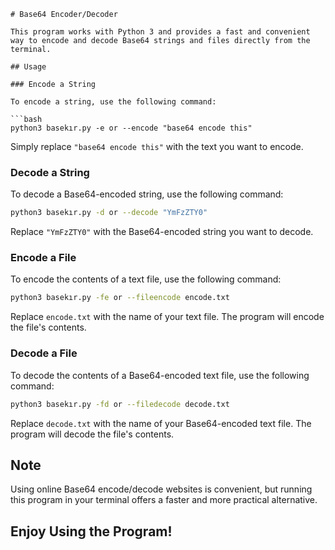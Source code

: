 ```
# Base64 Encoder/Decoder

This program works with Python 3 and provides a fast and convenient way to encode and decode Base64 strings and files directly from the terminal.

## Usage

### Encode a String

To encode a string, use the following command:

```bash
python3 basekır.py -e or --encode "base64 encode this"
```

Simply replace `"base64 encode this"` with the text you want to encode.

### Decode a String

To decode a Base64-encoded string, use the following command:

```bash
python3 basekır.py -d or --decode "YmFzZTY0"
```

Replace `"YmFzZTY0"` with the Base64-encoded string you want to decode.

### Encode a File

To encode the contents of a text file, use the following command:

```bash
python3 basekır.py -fe or --fileencode encode.txt
```

Replace `encode.txt` with the name of your text file. The program will encode the file's contents.

### Decode a File

To decode the contents of a Base64-encoded text file, use the following command:

```bash
python3 basekır.py -fd or --filedecode decode.txt
```

Replace `decode.txt` with the name of your Base64-encoded text file. The program will decode the file's contents.

## Note

Using online Base64 encode/decode websites is convenient, but running this program in your terminal offers a faster and more practical alternative.

## Enjoy Using the Program!
```
